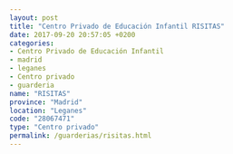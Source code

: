 ```yaml
---
layout: post
title: "Centro Privado de Educación Infantil RISITAS"
date: 2017-09-20 20:57:05 +0200
categories:
- Centro Privado de Educación Infantil
- madrid
- leganes
- Centro privado
- guarderia
name: "RISITAS"
province: "Madrid"
location: "Leganes"
code: "28067471"
type: "Centro privado"
permalink: /guarderias/risitas.html
---
```

